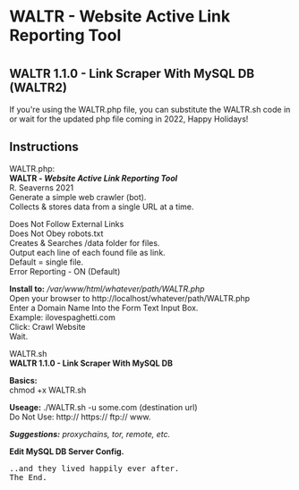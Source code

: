 <h1>WALTR - Website Active Link Reporting Tool<h1>
  <h2>WALTR 1.1.0 - Link Scraper With MySQL DB (WALTR2)</h2>
<p>If you're using the WALTR.php file, you can substitute the WALTR.sh code in<br>
  or wait for the updated php file coming in 2022, Happy Holidays!<br>
  <h2>Instructions</h2>
<p>WALTR.php:<br>
  <b>WALTR - <em>Website Active Link Reporting Tool</em></b><br>
  R. Seaverns 2021 <br>
  Generate a simple web crawler (bot).<br>
    Collects & stores data from a single URL at a time.</p>
  
  <p>Does Not Follow External Links<br>
  Does Not Obey robots.txt<br>
  Creates & Searches /data folder for files.<br>
  Output each line of each found file as link.<br>
  Default = single file.<br>
    Error Reporting - ON (Default)</p>
  
  <p><b>Install to:</b> <em>/var/www/html/whatever/path/WALTR.php</em><br>
  Open your browser to http://localhost/whatever/path/WALTR.php<br>
  Enter a Domain Name Into the Form Text Input Box.<br>
  Example: ilovespaghetti.com<br>
  Click: Crawl Website<br>
    Wait.</p>
  
  <p>WALTR.sh<br>
    <b>WALTR 1.1.0 - Link Scraper With MySQL DB</b></p>

  <p><b>Basics:</b><br>
    chmod +x WALTR.sh</p>

  <p><b>Useage:</b> ./WALTR.sh -u some.com (destination url)<br>
    Do Not Use: http:// https:// ftp:// www.</p>

  <p><b><em>Suggestions:</b> proxychains, tor, remote, etc.</em></p>

  <p><b>Edit MySQL DB Server Config.</b></p>
  <pre>..and they lived happily ever after.<br>The End.</pre>
